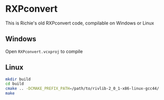 # RXPconvert

This is Richie's old RXPconvert code, compilable on Windows or Linux

## Windows

Open ```RXPconvert.vcxproj``` to compile

## Linux

```bash
mkdir build
cd build
cmake .. -DCMAKE_PREFIX_PATH=/path/to/rivlib-2_0_1-x86-linux-gcc44/
make
